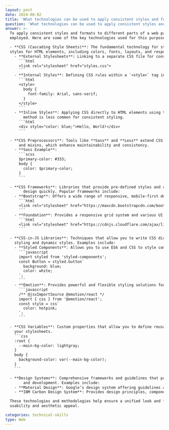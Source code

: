 ```yaml
---
layout: post
date: 2024-08-02
title: 'What technologies can be used to apply consistent styles and formats to different parts of a web page?'
question: 'What technologies can be used to apply consistent styles and formats to different parts of a web page?'
answer: >-
  To apply consistent styles and formats to different parts of a web page, several technologies and practices can be 
  employed. Here are some of the key technologies used for this purpose:

  - **CSS (Cascading Style Sheets)**: The fundamental technology for styling web pages. CSS allows you to define 
  styles for HTML elements, including colors, fonts, layouts, and responsive design. CSS can be applied in several ways:
    - **External Stylesheets**: Linking to a separate CSS file for consistent styling across multiple pages.
      ```html
      <link rel="stylesheet" href="styles.css">
      ```
    - **Internal Styles**: Defining CSS rules within a `<style>` tag in the HTML document's `<head>`.
      ```html
      <style>
        body {
          font-family: Arial, sans-serif;
        }
      </style>
      ```
    - **Inline Styles**: Applying CSS directly to HTML elements using the `style` attribute, though this 
        method is less common for consistent styling.
      ```html
      <div style="color: blue;">Hello, World!</div>
      ```

  - **CSS Preprocessors**: Tools like **Sass** and **Less** extend CSS with features such as variables, nesting, 
      and mixins, which enhance maintainability and consistency.
    - **Sass Example**:
      ```scss
      $primary-color: #333;
      body {
        color: $primary-color;
      }
      ```

  - **CSS Frameworks**: Libraries that provide pre-defined styles and components to help achieve consistent 
        design quickly. Popular frameworks include:
    - **Bootstrap**: Offers a wide range of responsive, mobile-first design components and utilities.
      ```html
      <link rel="stylesheet" href="https://maxcdn.bootstrapcdn.com/bootstrap/4.0.0/css/bootstrap.min.css">
      ```
    - **Foundation**: Provides a responsive grid system and various UI components for building consistent layouts.
      ```html
      <link rel="stylesheet" href="https://cdnjs.cloudflare.com/ajax/libs/foundation/6.5.3/css/foundation.min.css">
      ```

  - **CSS-in-JS Libraries**: Techniques that allow you to write CSS directly within JavaScript files, providing scoped 
    styling and dynamic styles. Examples include:
    - **Styled Components**: Allows you to use ES6 and CSS to style components.
      ```javascript
      import styled from 'styled-components';
      const Button = styled.button`
        background: blue;
        color: white;
      `;
      ```
    - **Emotion**: Provides powerful and flexible styling solutions for React applications.
      ```javascript
      /** @jsxImportSource @emotion/react */
      import { css } from '@emotion/react';
      const style = css`
        color: hotpink;
      `;
      ```

  - **CSS Variables**: Custom properties that allow you to define reusable values and apply them throughout 
    your stylesheets.
    ```css
    :root {
      --main-bg-color: lightgray;
    }
    body {
      background-color: var(--main-bg-color);
    }
    ```

  - **Design Systems**: Comprehensive frameworks and guidelines that provide a consistent approach to design 
        and development. Examples include:
    - **Material Design**: Google’s design system offering guidelines and components for consistent UI/UX.
    - **IBM Carbon Design System**: Provides design principles, components, and patterns for a cohesive user experience.

  These technologies and methodologies help ensure a unified look and feel across your web pages, enhancing both 
  usability and aesthetic appeal.

categories: technical-skills
type: Web
---
```

